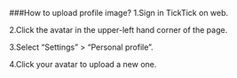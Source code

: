 ###How to upload profile image?
1.Sign in TickTick on web. 

2.Click the avatar in the upper-left hand corner of the page.

3.Select “Settings” > “Personal profile”.

4.Click your avatar to upload a new one.
